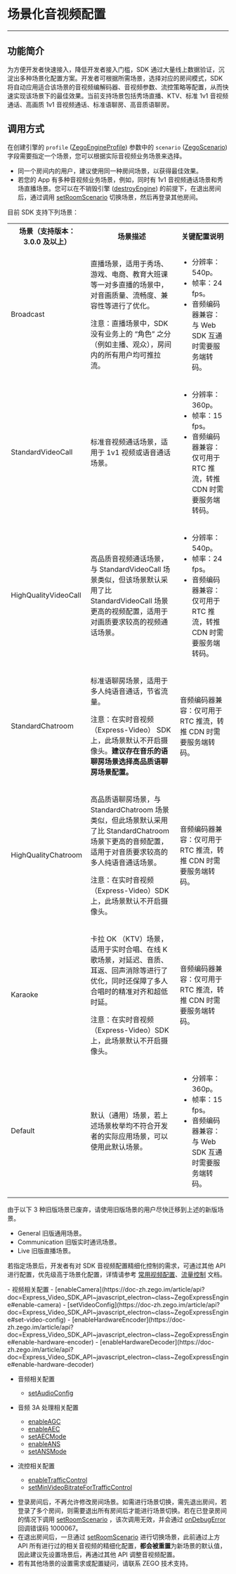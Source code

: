 # 场景化音视频配置

- - -

## 功能简介

为方便开发者快速接入，降低开发者接入门槛，SDK 通过大量线上数据验证，沉淀出多种场景化配置方案。开发者可根据所需场景，选择对应的房间模式，SDK 将自动应用适合该场景的音视频编解码器、音视频参数、流控策略等配置，从而快速实现该场景下的最佳效果。当前支持场景包括秀场直播、KTV、标准 1v1 音视频通话、高画质 1v1 音视频通话、标准语聊房、高音质语聊房。

## 调用方式

在创建引擎的 `profile` ([ZegoEngineProfile](https://doc-zh.zego.im/article/api?doc=Express_Video_SDK_API~javascript_electron~struct~ZegoEngineProfile)) 参数中的 `scenario` ([ZegoScenario](https://doc-zh.zego.im/article/api?doc=Express_Video_SDK_API~javascript_electron~enum~ZegoScenario)) 字段需要指定一个场景，您可以根据实际音视频业务场景来选择。

<Warning title="注意">


- 同一个房间内的用户，建议使用同一种房间场景，以获得最佳效果。
- 若您的 App 有多种音视频业务场景，例如，同时有 1v1 音视频通话场景和秀场直播场景。您可以在不销毁引擎 ([destroyEngine](https://doc-zh.zego.im/article/api?doc=Express_Video_SDK_API~javascript_electron~class~ZegoExpressEngine#destroy-engine)) 的前提下，在退出房间后，通过调用 [setRoomScenario](https://doc-zh.zego.im/article/api?doc=Express_Video_SDK_API~javascript_electron~class~ZegoExpressEngine#set-room-scenario) 切换场景，然后再登录其他房间。

</Warning>

目前 SDK 支持下列场景：

<table>
  
<tbody><tr>
<th>场景（支持版本：3.0.0 及以上）</th>
<th>场景描述</th>
<th>关键配置说明</th>
</tr>
<tr>
<td>Broadcast</td>
<td>
<p>直播场景，适用于秀场、游戏、电商、教育大班课等一对多直播的场景中，对音画质量、流畅度、兼容性等进行了优化。</p>
<p>注意：直播场景中，SDK 没有业务上的 “角色” 之分（例如主播、观众），房间内的所有用户均可推拉流。</p>
</td>
<td><ul><li>分辨率：540p。</li><li>帧率：24 fps。</li><li>音频编码器兼容：与 Web SDK 互通时需要服务端转码。</li></ul></td>
</tr>
<tr>
<td>StandardVideoCall</td>
<td><p>标准音视频通话场景，适用于 1v1 视频或语音通话场景。</p></td>
<td><ul><li>分辨率：360p。</li><li>帧率：15 fps。</li><li>音频编码器兼容：仅可用于 RTC 推流，转推 CDN 时需要服务端转码。</li></ul></td>
</tr>
<tr>
<td>HighQualityVideoCall</td>
<td><p>高品质音视频通话场景，与 StandardVideoCall 场景类似，但该场景默认采用了比 StandardVideoCall 场景更高的视频配置，适用于对画质要求较高的视频通话场景。</p></td>
<td><ul><li>分辨率：540p。</li><li>帧率：24 fps。</li><li>音频编码器兼容：仅可用于 RTC 推流，转推 CDN 时需要服务端转码。</li></ul></td>
</tr>
<tr>
<td>StandardChatroom</td>
<td><p>标准语聊房场景，适用于多人纯语音通话，节省流量。</p><p>注意：在实时音视频 （Express-Video） SDK 上，此场景默认不开启摄像头。<b/>建议存在音乐的语聊房场景选择高品质语聊房场景配置。</p></td>
<td>音频编码器兼容：仅可用于 RTC 推流，转推 CDN 时需要服务端转码。</td>
</tr>
<tr>
<td>HighQualityChatroom</td>
<td><p>高品质语聊房场景，与 StandardChatroom 场景类似，但此场景默认采用了比 StandardChatroom 场景下更高的音频配置，适用于对音质要求较高的多人纯语音通话场景。</p><p>注意：在实时音视频 （Express-Video）SDK 上，此场景默认不开启摄像头。</p></td>
<td>音频编码器兼容：仅可用于 RTC 推流，转推 CDN 时需要服务端转码。</td>
</tr>
<tr>
<td>Karaoke</td>
<td><p>卡拉 OK （KTV）场景，适用于实时合唱、在线 K 歌场景，对延迟、音质、耳返、回声消除等进行了优化，同时还保障了多人合唱时的精准对齐和超低时延。</p><p>注意：在实时音视频（Express-Video）SDK 上，此场景默认不开启摄像头。</p></td>
<td>音频编码器兼容：仅可用于 RTC 推流，转推 CDN 时需要服务端转码。</td>
</tr>
<tr>
<td>Default</td>
<td><p>默认（通用）场景，若上述场景枚举均不符合开发者的实际应用场景，可以使用此默认场景。</p></td>
<td><ul><li>分辨率：360p。</li><li>帧率：15 fps。</li><li>音频编码器兼容：与 Web SDK 互通时需要服务端转码。</li></ul></td>
</tr>
</tbody></table>


<Accordion title="另外 SDK 还提供 3 种旧版场景，仅适用于从 Express v3.0.0 以前的 SDK 版本升级的用户。" defaultOpen="false">
<Warning title="注意">

由于以下 3 种旧版场景已废弃，请使用旧版场景的用户尽快迁移到上述的新版场景。

</Warning>



- General 旧版通用场景。
- Communication 旧版实时通讯场景。
- Live 旧版直播场景。
</Accordion>


若指定场景后，开发者有对 SDK 音视频配置精细化控制的需求，可通过其他 API 进行配置，优先级高于场景化配置，详情请参考 [常用视频配置](https://doc-zh.zego.im/article/16626)、[流量控制](https://doc-zh.zego.im/article/16625) 文档。


<Accordion title="可进行精细化配置的 API 接口" defaultOpen="false">
- 视频相关配置
  - [enableCamera](https://doc-zh.zego.im/article/api?doc=Express_Video_SDK_API~javascript_electron~class~ZegoExpressEngine#enable-camera)
  - [setVideoConfig](https://doc-zh.zego.im/article/api?doc=Express_Video_SDK_API~javascript_electron~class~ZegoExpressEngine#set-video-config)
  - [enableHardwareEncoder](https://doc-zh.zego.im/article/api?doc=Express_Video_SDK_API~javascript_electron~class~ZegoExpressEngine#enable-hardware-encoder)
  - [enableHardwareDecoder](https://doc-zh.zego.im/article/api?doc=Express_Video_SDK_API~javascript_electron~class~ZegoExpressEngine#enable-hardware-decoder)

- 音频相关配置
  - [setAudioConfig](https://doc-zh.zego.im/article/api?doc=Express_Video_SDK_API~javascript_electron~class~ZegoExpressEngine#set-audio-config)


- 音频 3A 处理相关配置
  - [enableAGC](https://doc-zh.zego.im/article/api?doc=Express_Video_SDK_API~javascript_electron~class~ZegoExpressEngine#enable-agc)
  - [enableAEC](https://doc-zh.zego.im/article/api?doc=Express_Video_SDK_API~javascript_electron~class~ZegoExpressEngine#enable-aec)
  - [setAECMode](https://doc-zh.zego.im/article/api?doc=Express_Video_SDK_API~javascript_electron~class~ZegoExpressEngine#set-aec-mode)
  - [enableANS](https://doc-zh.zego.im/article/api?doc=Express_Video_SDK_API~javascript_electron~class~ZegoExpressEngine#enable-ans)
  - [setANSMode](https://doc-zh.zego.im/article/api?doc=Express_Video_SDK_API~javascript_electron~class~ZegoExpressEngine#set-ans-mode)

- 流控相关配置
  - [enableTrafficControl](https://doc-zh.zego.im/article/api?doc=Express_Video_SDK_API~javascript_electron~class~ZegoExpressEngine#enable-traffic-control)
  - [setMinVideoBitrateForTrafficControl](https://doc-zh.zego.im/article/api?doc=Express_Video_SDK_API~javascript_electron~class~ZegoExpressEngine#set-min-video-bitrate-for-traffic-control)
</Accordion>

<Warning title="注意">

- 登录房间后，不再允许修改房间场景。如需进行场景切换，需先退出房间，若登录了多个房间，则需要退出所有房间后才能进行场景切换。若在已登录房间的情况下调用 [setRoomScenario](https://doc-zh.zego.im/article/api?doc=Express_Video_SDK_API~javascript_electron~class~ZegoExpressEngine#set-room-scenario) ，该次调用无效，并会通过 [onDebugError](https://doc-zh.zego.im/article/21395#onDebugError) 回调错误码 1000067。
- 在退出房间后，一旦通过 [setRoomScenario](https://doc-zh.zego.im/article/api?doc=Express_Video_SDK_API~javascript_electron~class~ZegoExpressEngine#set-room-scenario) 进行切换场景，此前通过上方 API 所有进行过的相关音视频的精细化配置，**都会被重置**为新场景的默认值，因此建议先设置场景后，再通过其他 API 调整音视频配置。 
- 若有其他场景的设置需求或配置疑问，请联系 ZEGO 技术支持。

</Warning>


